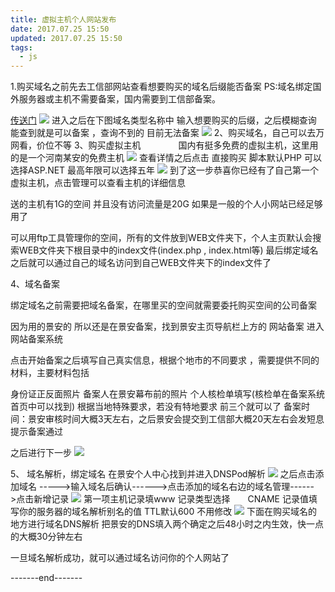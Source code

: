 ```yaml
---
title: 虚拟主机个人网站发布
date: 2017.07.25 15:50
updated: 2017.07.25 15:50
tags: 
  - js
---
```

1.购买域名之前先去工信部网站查看想要购买的域名后缀能否备案
PS:域名绑定国外服务器或主机不需要备案，国内需要到工信部备案。
<!-- more -->
[传送门](http://www.miitbeian.gov.cn/publish/query/indexFirst.action)
![](https://yahuiimg.oss-cn-hangzhou.aliyuncs.com/202201171420554.png)
进入之后在下图域名类型名称中 输入想要购买的后缀，之后模糊查询 能查到就是可以备案 ，查询不到的 目前无法备案
![](https://yahuiimg.oss-cn-hangzhou.aliyuncs.com/202201171420595.png)
2、购买域名，自己可以去万网看，价位不等
3、购买虚拟主机
　　　　国内有挺多免费的虚拟主机，这里用的是一个河南某安的免费主机
![](https://yahuiimg.oss-cn-hangzhou.aliyuncs.com/202201171420913.png)
查看详情之后点击 直接购买 脚本默认PHP  可以选择ASP.NET
最高年限可以选择五年
![](https://yahuiimg.oss-cn-hangzhou.aliyuncs.com/202201171420927.png)
到了这一步恭喜你已经有了自己第一个虚拟主机，点击管理可以查看主机的详细信息

送的主机有1G的空间 并且没有访问流量是20G 如果是一般的个人小网站已经足够用了

可以用ftp工具管理你的空间，所有的文件放到WEB文件夹下，个人主页默认会搜索WEB文件夹下根目录中的index文件(index.php , index.html等)
最后绑定域名之后就可以通过自己的域名访问到自己WEB文件夹下的index文件了


4、域名备案

绑定域名之前需要把域名备案，在哪里买的空间就需要委托购买空间的公司备案

因为用的景安的 所以还是在景安备案，找到景安主页导航栏上方的  网站备案  进入网站备案系统

点击开始备案之后填写自己真实信息，根据个地市的不同要求 ，需要提供不同的材料，主要材料包括

身份证正反面照片
备案人在景安幕布前的照片
个人核检单填写(核检单在备案系统首页中可以找到)
根据当地特殊要求，若没有特地要求 前三个就可以了
 备案时间：景安审核时间大概3天左右，之后景安会提交到工信部大概20天左右会发短息提示备案通过

之后进行下一步
![](https://yahuiimg.oss-cn-hangzhou.aliyuncs.com/202201171419774.png)

5、 域名解析，绑定域名
在景安个人中心找到并进入DNSPod解析
![](https://yahuiimg.oss-cn-hangzhou.aliyuncs.com/202201171419716.png)
之后点击添加域名 ----->输入域名后确认------>点击添加的域名右边的域名管理------>点击新增记录
![](https://yahuiimg.oss-cn-hangzhou.aliyuncs.com/202201171419705.png)
第一项主机记录填www 
记录类型选择　　CNAME
记录值填写你的服务器的域名解析别名的值
TTL默认600 不用修改
![](https://yahuiimg.oss-cn-hangzhou.aliyuncs.com/202201171419707.png)
下面在购买域名的地方进行域名DNS解析
把景安的DNS填入两个确定之后48小时之内生效，快一点的大概30分钟左右

一旦域名解析成功，就可以通过域名访问你的个人网站了

-------end-------